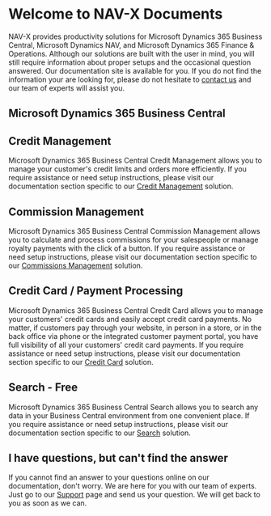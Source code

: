 # Welcome to NAV-X Documents

NAV-X provides productivity solutions for Microsoft Dynamics 365 Business Central, Microsoft Dynamics NAV, and Microsoft Dynamics 365 Finance & Operations. Although our solutions are built with the user in mind, you will still require information about proper setups and the occasional question answered. Our documentation site is available for you. If you do not find the information your are looking for, please do not hesitate to [contact us](https://nav-x.com/support/) and our team of experts will assist you.

## Microsoft Dynamics 365 Business Central

## Credit Management

Microsoft Dynamics 365 Business Central Credit Management allows you to manage your customer's credit limits and orders more efficiently. If you require assistance or need setup instructions, please visit our documentation section specific to our [Credit Management](business-central/credit-management/index.md) solution.

## Commission Management

Microsoft Dynamics 365 Business Central Commission Management allows you to calculate and process commissions for your salespeople or manage royalty payments with the click of a button. If you require assistance or need setup instructions, please visit our documentation section specific to our [Commissions Management](business-central/commissions/index.md) solution.

## Credit Card / Payment Processing

Microsoft Dynamics 365 Business Central Credit Card allows you to manage your customers' credit cards and easily accept credit card payments. No matter, if customers pay through your website, in person in a store, or in the back office via phone or the integrated customer payment portal, you have full visibility of all your customers' credit card payments. If you require assistance or need setup instructions, please visit our documentation section specific to our [Credit Card](business-central/creditcard/index.md) solution.

## Search - Free

Microsoft Dynamics 365 Business Central Search allows you to search any data in your Business Central environment from one convenient place. If you require assistance or need setup instructions, please visit our documentation section specific to our [Search](business-central/search/index.md) solution.

## I have questions, but can't find the answer

If you cannot find an answer to your questions online on our documentation, don't worry. We are here for you with our team of experts. Just go to our [Support](https://nav-x.com/support/) page and send us your question. We will get back to you as soon as we can.
